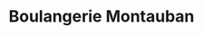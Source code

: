 ---
title: "Boulangerie Montauban"
url: /pierrefitte-nestalas/boulangerie-montauban/
shop: boulangerie
---